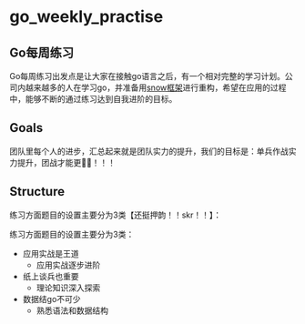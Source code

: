 # go_weekly_practise
## Go每周练习
Go每周练习出发点是让大家在接触go语言之后，有一个相对完整的学习计划。公司内越来越多的人在学习go，并准备用[snow框架](https://github.com/qit-team/snow)进行重构，希望在应用的过程中，能够不断的通过练习达到自我进阶的目标。

## Goals
团队里每个人的进步，汇总起来就是团队实力的提升，我们的目标是：单兵作战实力提升，团战才能更🐂🍺！！！

## Structure
练习方面题目的设置主要分为3类【还挺押韵！！skr！！】：

练习方面题目的设置主要分为3类：
- 应用实战是王道
   - 应用实战逐步进阶
- 纸上谈兵也重要
   - 理论知识深入探索
- 数据结go不可少
   - 熟悉语法和数据结构

